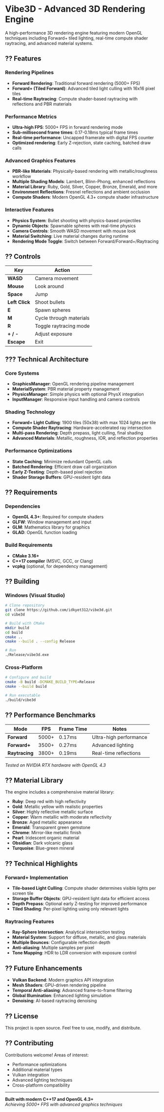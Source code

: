 # Vibe3D - Advanced 3D Rendering Engine

A high-performance 3D rendering engine featuring modern OpenGL techniques including Forward+ tiled lighting, real-time compute shader raytracing, and advanced material systems.

## ?? Features

### Rendering Pipelines
- **Forward Rendering**: Traditional forward rendering (5000+ FPS)
- **Forward+ (Tiled Forward)**: Advanced tiled light culling with 16x16 pixel tiles
- **Real-time Raytracing**: Compute shader-based raytracing with reflections and PBR materials

### Performance Metrics
- **Ultra-high FPS**: 5000+ FPS in forward rendering mode
- **Sub-millisecond frame times**: 0.17-0.18ms typical frame times
- **Real-time performance**: Uncapped framerate with digital FPS counter
- **Optimized rendering**: Early Z-rejection, state caching, batched draw calls

### Advanced Graphics Features
- **PBR-like Materials**: Physically-based rendering with metallic/roughness workflow
- **Multiple Shading Models**: Lambert, Blinn-Phong, enhanced reflections
- **Material Library**: Ruby, Gold, Silver, Copper, Bronze, Emerald, and more
- **Environment Reflections**: Fresnel reflections and ambient occlusion
- **Compute Shaders**: Modern OpenGL 4.3+ compute shader infrastructure

### Interactive Features
- **Physics System**: Bullet shooting with physics-based projectiles
- **Dynamic Objects**: Spawnable spheres with real-time physics
- **Camera Controls**: Smooth WASD movement with mouse look
- **Material Switching**: Live material changes during runtime
- **Rendering Mode Toggle**: Switch between Forward/Forward+/Raytracing

## ?? Controls

| Key | Action |
|-----|--------|
| **WASD** | Camera movement |
| **Mouse** | Look around |
| **Space** | Jump |
| **Left Click** | Shoot bullets |
| **E** | Spawn spheres |
| **M** | Cycle through materials |
| **R** | Toggle raytracing mode |
| **+ / -** | Adjust exposure |
| **Escape** | Exit |

## ??? Technical Architecture

### Core Systems
- **GraphicsManager**: OpenGL rendering pipeline management
- **MaterialSystem**: PBR material property management  
- **PhysicsManager**: Simple physics with optional PhysX integration
- **InputManager**: Responsive input handling and camera controls

### Shading Technology
- **Forward+ Light Culling**: 1900 tiles (50x38) with max 1024 lights per tile
- **Compute Shader Raytracing**: Hardware-accelerated ray intersection
- **Multi-pass Rendering**: Depth prepass, light culling, final shading
- **Advanced Materials**: Metallic, roughness, IOR, and reflection properties

### Performance Optimizations
- **State Caching**: Minimize redundant OpenGL calls
- **Batched Rendering**: Efficient draw call organization
- **Early Z-Testing**: Depth-based pixel rejection
- **Shader Storage Buffers**: GPU-resident light data

## ?? Requirements

### Dependencies
- **OpenGL 4.3+**: Required for compute shaders
- **GLFW**: Window management and input
- **GLM**: Mathematics library for graphics
- **GLAD**: OpenGL function loading

### Build Requirements
- **CMake 3.16+**
- **C++17 compiler** (MSVC, GCC, or Clang)
- **vcpkg** (optional, for dependency management)

## ?? Building

### Windows (Visual Studio)
```bash
# Clone repository
git clone https://github.com/idkyet312/vibe3d.git
cd vibe3d

# Build with CMake
mkdir build
cd build
cmake ..
cmake --build . --config Release

# Run
./Release/vibe3d.exe
```

### Cross-Platform
```bash
# Configure and build
cmake -B build -DCMAKE_BUILD_TYPE=Release
cmake --build build

# Run executable
./build/vibe3d
```

## ?? Performance Benchmarks

| Mode | FPS | Frame Time | Notes |
|------|-----|------------|-------|
| **Forward** | 5000+ | 0.17ms | Ultra-high performance |
| **Forward+** | 3500+ | 0.27ms | Advanced lighting |
| **Raytracing** | 3800+ | 0.19ms | Real-time reflections |

*Tested on NVIDIA RTX hardware with OpenGL 4.3*

## ?? Material Library

The engine includes a comprehensive material library:

- **Ruby**: Deep red with high reflectivity
- **Gold**: Metallic yellow with realistic properties  
- **Silver**: Highly reflective metallic surface
- **Copper**: Warm metallic with moderate reflectivity
- **Bronze**: Aged metallic appearance
- **Emerald**: Transparent green gemstone
- **Chrome**: Mirror-like metallic finish
- **Pearl**: Iridescent organic material
- **Obsidian**: Dark volcanic glass
- **Turquoise**: Blue-green mineral

## ?? Technical Highlights

### Forward+ Implementation
- **Tile-based Light Culling**: Compute shader determines visible lights per screen tile
- **Storage Buffer Objects**: GPU-resident light data for efficient access
- **Depth Prepass**: Optional early Z-testing for improved performance
- **Tiled Shading**: Per-pixel lighting using only relevant lights

### Raytracing Features
- **Ray-Sphere Intersection**: Analytical intersection testing
- **Material System**: Support for diffuse, metallic, and glass materials
- **Multiple Bounces**: Configurable reflection depth
- **Anti-aliasing**: Multiple samples per pixel
- **Tone Mapping**: HDR to LDR conversion with exposure control

## ?? Future Enhancements

- **Vulkan Backend**: Modern graphics API integration
- **Mesh Shaders**: GPU-driven rendering pipeline
- **Temporal Anti-aliasing**: Advanced frame-to-frame filtering
- **Global Illumination**: Enhanced lighting simulation
- **Denoising**: AI-based raytracing denoising

## ?? License

This project is open source. Feel free to use, modify, and distribute.

## ?? Contributing

Contributions welcome! Areas of interest:
- Performance optimizations
- Additional material types
- Vulkan integration
- Advanced lighting techniques
- Cross-platform compatibility

---

**Built with modern C++17 and OpenGL 4.3+**  
*Achieving 5000+ FPS with advanced graphics techniques*